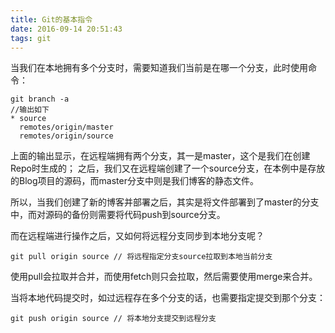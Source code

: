 ```yaml
---
title: Git的基本指令
date: 2016-09-14 20:51:43
tags: git 
---
```


当我们在本地拥有多个分支时，需要知道我们当前是在哪一个分支，此时使用命令：
```
git branch -a
//输出如下
* source
  remotes/origin/master
  remotes/origin/source
```
上面的输出显示，在远程端拥有两个分支，其一是master，这个是我们在创建Repo时生成的；
之后，我们又在远程端创建了一个source分支，在本例中是存放的Blog项目的源码，而master分支中则是我们博客的静态文件。

所以，当我们创建了新的博客并部署之后，其实是将文件部署到了master的分支中，而对源码的备份则需要将代码push到source分支。

而在远程端进行操作之后，又如何将远程分支同步到本地分支呢？
```
git pull origin source // 将远程指定分支source拉取到本地当前分支
```
使用pull会拉取并合并，而使用fetch则只会拉取，然后需要使用merge来合并。

当将本地代码提交时，如过远程存在多个分支的话，也需要指定提交到那个分支：
```
git push origin source // 将本地分支提交到远程分支
```
